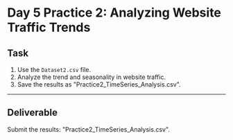 # Day 5 Practice 2: Analyzing Website Traffic Trends

## Task
1. Use the `Dataset2.csv` file.
2. Analyze the trend and seasonality in website traffic.
3. Save the results as "Practice2_TimeSeries_Analysis.csv".

---

## Deliverable
Submit the results: "Practice2_TimeSeries_Analysis.csv".